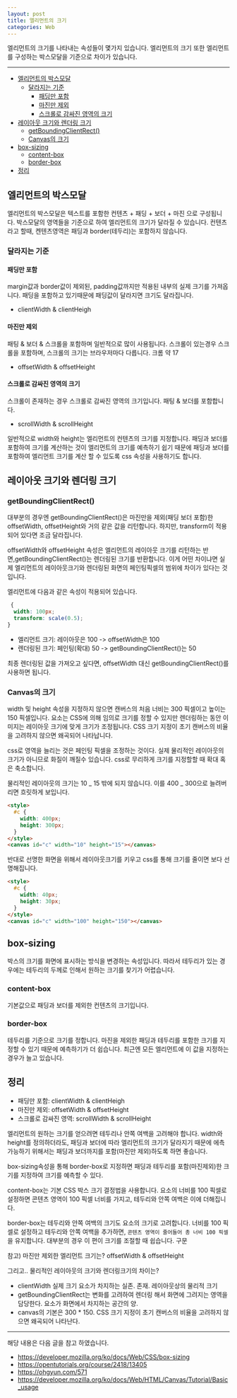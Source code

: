 ```yaml
---
layout: post
title: 엘리먼트의 크기
categories: Web
---
```


엘리먼트의 크기를 나타내는 속성들이 몇가지 있습니다. 엘리먼트의 크기 또한 엘리먼트를 구성하는 박스모달을 기준으로 차이가 있습니다.

<hr/>

<!-- vscode-markdown-toc -->

- [엘리먼트의 박스모달](#엘리먼트의-박스모달)
  - [달라지는 기준](#달라지는-기준)
    - [패딩만 포함](#패딩만-포함)
    - [마진만 제외](#마진만-제외)
    - [스크롤로 감싸진 영역의 크기](#스크롤로-감싸진-영역의-크기)
- [레이아웃 크기와 렌더링 크기](#레이아웃-크기와-렌더링-크기)
  - [getBoundingClientRect()](<#getboundingclientrect()>)
  - [Canvas의 크기](#canvas의-크기)
- [box-sizing](#box-sizing)
  - [content-box](#content-box)
  - [border-box](#border-box)
- [정리](#정리)

<!-- vscode-markdown-toc-config
	numbering=false
	autoSave=true
	/vscode-markdown-toc-config -->
<!-- /vscode-markdown-toc -->

## <a name='엘리먼트의-박스모달'></a>엘리먼트의 박스모달

엘리먼트의 박스모달은 텍스트를 포함한 컨텐츠 + 패딩 + 보더 + 마진 으로 구성됩니다. 박스모달의 영역들을 기준으로 하여 엘리먼트의 크기가 달라질 수 있습니다. 컨텐츠라고 할때, 켄텐츠영역은 패딩과 border(테두리)는 포함하지 않습니다.

### <a name='달라지는-기준'></a>달라지는 기준

#### <a name='패딩만-포함'></a>패딩만 포함

margin값과 border값이 제외된, padding값까지만 적용된 내부의 실제 크기를 가져옵니다. 패딩을 포함하고 있기때문에 패딩값이 달라지면 크기도 달라집니다.

- clientWidth & clientHeigh

#### <a name='마진만-제외'></a>마진만 제외

패팅 & 보더 & 스크롤을 포함하며 일반적으로 많이 사용됩니다. 스크롤이 있는경우 스크롤을 포함하며, 스크롤의 크기는 브라우저마다 다릅니다. 크롬 약 17

- offsetWidth & offsetHeight

#### <a name='스크롤로-감싸진-영역의-크기'></a>스크롤로 감싸진 영역의 크기

스크롤이 존재하는 경우 스크롤로 감싸진 영역의 크기입니다. 패팅 & 보더를 포함합니다.

- scrollWidth & scrollHeight

일반적으로 width와 height는 엘리먼트의 컨텐츠의 크기를 지정합니다. 패딩과 보더를 포함하여 크기를 계산하는 것이 엘리먼트의 크기를 예측하기 쉽기 때문에 패딩과 보더를 포함하여 엘리먼트 크기를 계산 할 수 있도록 css 속성을 사용하기도 합니다.

## <a name='레이아웃-크기와-렌더링-크기'></a>레이아웃 크기와 렌더링 크기

### <a name='getboundingclientrect()'></a>getBoundingClientRect()

대부분의 경우엔 getBoundingClientRect()은 마진만을 제외(패딩 보더 포함)한 offsetWidth, offsetHeight와 거의 같은 값을 리턴합니다. 하지만, transform이 적용되어 있다면 조금 달라집니다.

offsetWidth와 offsetHeight 속성은 엘리먼트의 레이아웃 크기를 리턴하는 반면,getBoundingClientRect()는 렌더링된 크기를 반환합니다. 이게 어떤 차이냐면 실제 엘리먼트의 레이아웃크기와 렌더링된 화면의 페인팅픽셀의 범위에 차이가 있다는 것입니다.

엘리먼트에 다음과 같은 속성이 적용되어 있습니다.

```css
 {
  width: 100px;
  transform: scale(0.5);
}
```

- 엘리먼트 크기: 레이아웃은 100 -> offsetWidth은 100
- 렌더링된 크기: 페인팅(확대) 50 -> getBoundingClientRect()는 50

최종 렌더링된 값을 가져오고 싶다면, offsetWidth 대신 getBoundingClientRect()를 사용하면 됩니다.

### <a name='canvas의-크기'></a>Canvas의 크기

width 및 height 속성을 지정하지 않으면 캔버스의 처음 너비는 300 픽셀이고 높이는 150 픽셀입니다. 요소는 CSS에 의해 임의로 크기를 정할 수 있지만 렌더링하는 동안 이미지는 레이아웃 크기에 맞게 크기가 조정됩니다. CSS 크기 지정이 초기 캔버스의 비율을 고려하지 않으면 왜곡되어 나타납니다.

css로 영역을 늘리는 것은 페인팅 픽셀을 조정하는 것이다. 실제 물리적인 레이아웃의 크기가 아니므로 화질이 깨질수 있습니다. css로 무리하게 크기를 지정할할 때 확대 혹은 축소합니다.

물리적인 레이아웃의 크기는 10 _ 15 밖에 되지 않습니다. 이를 400 _ 300으로 늘려버리면 흐릿하게 보입니다.

```html
<style>
  #c {
    width: 400px;
    height: 300px;
  }
</style>
<canvas id="c" width="10" height="15"></canvas>
```

반대로 선명한 화면을 위해서 레이아웃크기를 키우고 css를 통해 크기를 줄이면 보다 선명해집니다.

```html
<style>
  #c {
    width: 40px;
    height: 30px;
  }
</style>
<canvas id="c" width="100" height="150"></canvas>
```

## <a name='box-sizing'></a>box-sizing

박스의 크기를 화면에 표시하는 방식을 변경하는 속성입니다. 따라서 테두리가 있는 경우에는 테두리의 두께로 인해서 원하는 크기를 찾기가 어렵습니다.

### <a name='content-box'></a>content-box

기본값으로 패딩과 보더를 제외한 컨텐츠의 크기입니다.

### <a name='border-box'></a>border-box

테두리를 기준으로 크기를 정합니다. 마진을 제외한 패딩과 테두리를 포함한 크기를 지정할 수 있기 때문에 예측하기가 더 쉽습니다. 최근엔 모든 엘리먼트에 이 값을 지정하는 경우가 늘고 있습니다.

## <a name='정리'></a>정리

- 패딩만 포함: clientWidth & clientHeigh
- 마진만 제외: offsetWidth & offsetHeight
- 스크롤로 감싸진 영역: scrollWidth & scrollHeight

엘리먼트의 원하는 크기를 얻으려면 테두리나 안쪽 여백을 고려해야 합니다. width와 height를 정의하더라도, 패딩과 보더에 따라 엘리먼트의 크기가 달라지기 때문에 에측가능하기 위해서는 패딩과 보더까지를 포함(마진만 제외)하도록 하면 좋습니다.

box-sizing속성을 통해 border-box로 지정하면 패딩과 테두리를 포함(마진제외)한 크기를 지정하여 크기를 예측할 수 있다.

content-box는 기본 CSS 박스 크기 결정법을 사용합니다. 요소의 너비를 100 픽셀로 설정하면 콘텐츠 영역이 100 픽셀 너비를 가지고, 테두리와 안쪽 여백은 이에 더해집니다.

border-box는 테두리와 안쪽 여백의 크기도 요소의 크기로 고려합니다. 너비를 100 픽셀로 설정하고 테두리와 안쪽 여백을 추가하면, `콘텐츠 영역이 줄어들어 총 너비 100 픽셀`을 유지합니다. 대부분의 경우 이 편이 크기를 조절할 때 쉽습니다.
구문

참고) 마진만 제외한 엘리먼트 크기는? offsetWidth & offsetHeight

그리고.. 물리적인 레이아웃의 크기와 렌더링크기의 차이는?

- clientWidth 실제 크기 요소가 차지하는 실존. 존재. 레이아웃상의 물리적 크기
- getBoundingClientRect는 변화를 고려하여 렌더링 해서 화면에 그려지는 영역을 담당한다. 요소가 화면에서 차지하는 공간의 양.
- canvas의 기본은 300 \* 150. CSS 크기 지정이 초기 캔버스의 비율을 고려하지 않으면 왜곡되어 나타난다.

---

해당 내용은 다음 글을 참고 하였습니다.

- https://developer.mozilla.org/ko/docs/Web/CSS/box-sizing
- https://opentutorials.org/course/2418/13405
- https://ohgyun.com/571
- https://developer.mozilla.org/ko/docs/Web/HTML/Canvas/Tutorial/Basic_usage
